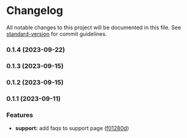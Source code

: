 # Changelog

All notable changes to this project will be documented in this file. See [standard-version](https://github.com/conventional-changelog/standard-version) for commit guidelines.

### 0.1.4 (2023-09-22)

### 0.1.3 (2023-09-15)

### 0.1.2 (2023-09-15)

### 0.1.1 (2023-09-11)


### Features

* **support:** add faqs to support page ([f01280d](https://github.com/careplace-github/business-web/commit/f01280d6214a6bd892804c9b6d52cf1a2f91d13c))

